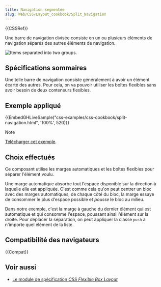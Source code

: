 ```yaml
---
title: Navigation segmentée
slug: Web/CSS/Layout_cookbook/Split_Navigation
---
```


{{CSSRef}}

Une barre de navigation divisée consiste en un ou plusieurs éléments de navigation séparés des autres éléments de navigation.

![Items separated into two groups.](split-navigation.png)

## Spécifications sommaires

Une telle barre de navigation consiste généralement à avoir un élément écarté des autres. Pour cela, on va pouvoir utiliser les boîtes flexibles sans avoir besoin de deux conteneurs flexibles.

## Exemple appliqué

{{EmbedGHLiveSample("css-examples/css-cookbook/split-navigation.html", '100%', 520)}}

> [!NOTE]
> [Télécharger cet exemple](https://github.com/mdn/css-examples/blob/master/css-cookbook/split-navigation--download.html).

## Choix effectués

Ce composant utilise les marges automatiques et les boîtes flexibles pour séparer l'élément voulu.

Une marge automatique absorbe tout l'espace disponible sur la direction à laquelle elle est appliquée. C'est comme cela qu'on peut centrer un bloc avec des marges automatiques, de chaque côté du bloc, la marge essaye de consommer le plus d'espace possible et _pousse_ le bloc au milieu.

Dans notre exemple, c'est la marge à gauche du dernier élément qui est automatique et qui consomme l'espace, poussant ainsi l'élément sur la droite. Pour déplacer la séparation, on peut appliquer la classe `push` à n'importe quel élément de la liste.

## Compatibilité des navigateurs

{{Compat}}

## Voir aussi

- [Le module de spécification _CSS Flexible Box Layout_](/fr/docs/Web/CSS/CSS_flexible_box_layout)
